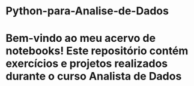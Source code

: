 # Python-para-Analise-de-Dados

#  Bem-vindo ao meu acervo de notebooks! Este repositório contém exercícios e projetos realizados durante o curso **Analista de Dados**


